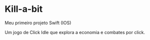 # Kill-a-bit
Meu primeiro projeto Swift (IOS)


Um jogo de Click Idle que explora a economia e combates por click.
